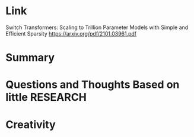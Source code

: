 Link
===============
<p>

Switch Transformers: Scaling to Trillion Parameter Models with Simple and Efficient Sparsity
https://arxiv.org/pdf/2101.03961.pdf

</p>

Summary
===============


Questions and Thoughts Based on little RESEARCH
===============


Creativity
==============